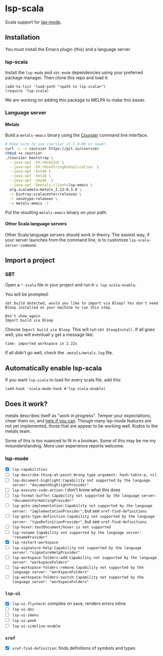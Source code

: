 # lsp-scala

Scala support for [lsp-mode].

## Installation

You must install the Emacs plugin (this) and a language server

### lsp-scala

Install the `lsp-mode` and `sbt-mode` dependencies using your preferred package
manager. Then clone this repo and load it:

```emacs-lisp
(add-to-list 'load-path "<path to lsp-scala>")
(require 'lsp-scala)
```

We are working on adding this package to MELPA to make this easier.

### Language server

#### Metals

Build a `metals-emacs` binary using the [Coursier] command line interface.

```sh
# Make sure to use coursier v1.1.0-M9 or newer.
curl -L -o coursier https://git.io/coursier
chmod +x coursier
./coursier bootstrap \
  --java-opt -XX:+UseG1GC \
  --java-opt -XX:+UseStringDeduplication  \
  --java-opt -Xss4m \
  --java-opt -Xms1G \
  --java-opt -Xmx4G  \
  --java-opt -Dmetals.client=lsp-emacs \
  org.scalameta:metals_2.12:0.3.0 \
  -r bintray:scalacenter/releases \
  -r sonatype:releases \
  -o metals-emacs -f
```

Put the resulting `metals-emacs` binary on your path.

#### Other Scala language servers

Other Scala language servers should work in theory.  The easiest way, if your server launches from the command line, is to customize `lsp-scala-server-command`.

## Import a project

### SBT

Open a `*.scala` file in your project and run `M-x lsp-scala-enable`.

You will be prompted:

```
sbt build detected, would you like to import via Bloop? You don't need Bloop installed on your machine to run this step.

Don't show again
Import build via Bloop
```

Choose `Import build via Bloop`.  This will run `sbt bloopInstall`.  If all goes well, you will eventuall y get a message like:

```
time: imported workspace in 2.22s
```

If all didn't go well, check the `.metals/metals.log` file.

## Automatically enable lsp-scala

If you want `lsp-scala` to load for every scala file, add this:

```emacs-lisp
(add-hook 'scala-mode-hook #'lsp-scala-enable)
```

## Does it work?

metals describes itself as "work in progress".  Temper your expectations, cheer them on, and [help if you can](https://github.com/scalameta/metals/blob/master/CONTRIBUTING.md).  Though many lsp-mode features are not yet implemented, those that are appear to be working well.  Kudos to the metals team.

Some of this is too nuanced to fit in a boolean.  Some of this may be me my misunderstanding.  More user experience reports welcome.

### lsp-mode

* [x] `lsp-capabilities`
* [ ] `lsp-describe-thing-at-point`: `Wrong type argument: hash-table-p, nil`
* [ ] `lsp-document-highlight`: `Capability not supported by the language server: "documentHighlightProvider"`
* [ ] `lsp-execute-code-action`: I don't know what this does
* [ ] `lsp-format-buffer`: `Capability not supported by the language server: "documentFormattingProvider"`
* [ ] `lsp-goto-implementation`: `Capability not supported by the language server: "implementationProvider"`, but see `xref-find-definitions`
* [ ] `lsp-goto-type-definition`: `Capability not supported by the language server: "typeDefinitionProvider"`, but see `xref-find-definitions`
* [ ] `lsp-hover`: `textDocument/hover is not supported`
* [ ] `lsp-rename`: `Capability not supported by the language server: "renameProvider"`
* [x] `lsp-restart-workspace`
* [ ] `lsp-signature-help`: `Capability not supported by the language server: "signatureHelpProvider"`
* [ ] `lsp-workspace-folders-add`: `Capability not supported by the language server: "workspaceFolders"`
* [ ] `lsp-workspace-folders-remove`: `Capability not supported by the language server: "workspaceFolders"`
* [ ] `lsp-workspace-folders-switch`: `Capability not supported by the language server: "workspaceFolders"`

### `lsp-ui`

* [x] `lsp-ui-flycheck`: compiles on save, renders errors inline
* [ ] `lsp-ui-doc`
* [ ] `lsp-ui-imenu`
* [ ] `lsp-ui-peek`
* [ ] `lsp-ui-sideline-enable`

### `xref`

* [x] `xref-find-definition`: finds definitions of symbols and types

[lsp-mode]: https://github.com/emacs-lsp/lsp-mode
[metals]: https://github.com/scalameta/metals
[Coursier]: https://github.com/coursier/coursier
